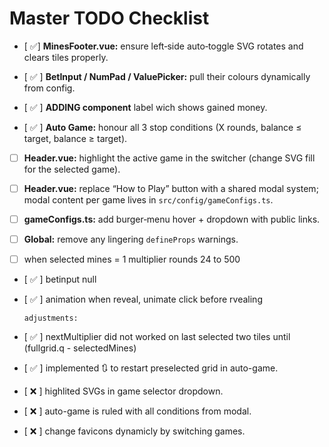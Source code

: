 # Master TODO Checklist

- [ ✅] **MinesFooter.vue:** ensure left‑side auto‑toggle SVG rotates and clears tiles properly.
- [ ✅ ] **BetInput / NumPad / ValuePicker:** pull their colours dynamically from config.
- [ ✅ ] **ADDING component** label wich shows gained money.

- [ ✅ ] **Auto Game:** honour all 3 stop conditions (X rounds, balance ≤ target, balance ≥ target).

- [ ] **Header.vue:** highlight the active game in the switcher (change SVG fill for the selected game).
- [ ] **Header.vue:** replace “How to Play” button with a shared modal system; modal content per game lives in `src/config/gameConfigs.ts`.
- [ ] **gameConfigs.ts:** add burger‑menu hover + dropdown with public links.

- [ ] **Global:** remove any lingering `defineProps` warnings.
- [ ] when selected mines = 1 multiplier rounds 24 to 500
- [ ✅ ] betinput null
- [ ✅ ] animation when reveal, unimate click before rvealing

      adjustments:

- [ ✅ ] nextMultiplier did not worked on last selected two tiles until (fullgrid.q - selectedMines)
- [ ✅ ] implemented 🔃 to restart preselected grid in auto-game.
- [ ❌ ] highlited SVGs in game selector dropdown.
- [ ❌ ] auto-game is ruled with all conditions from modal.
- [ ❌ ] change favicons dynamicly by switching games.
